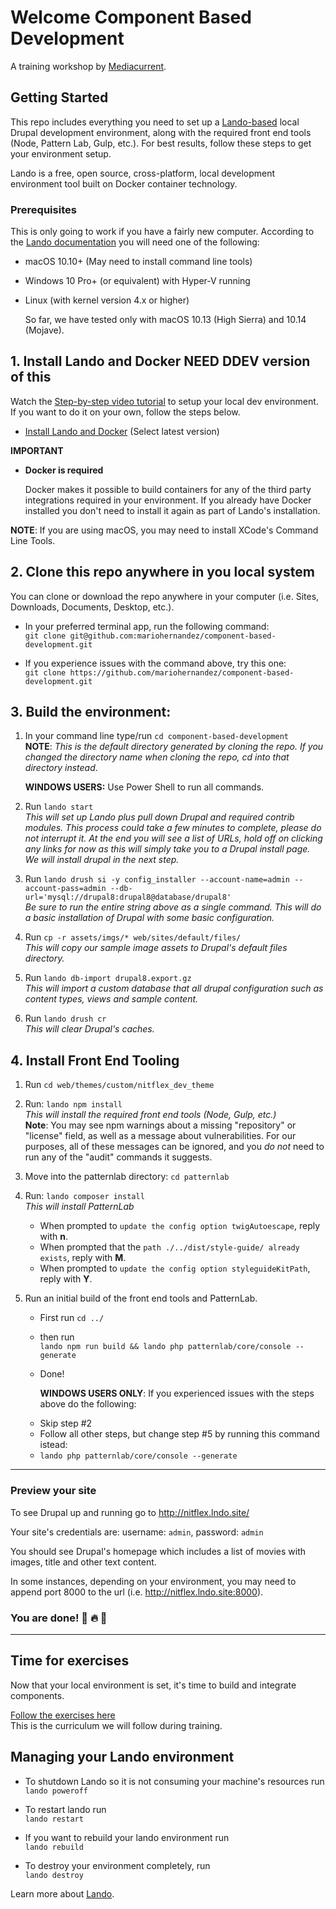 # Welcome Component Based Development
A training workshop by [Mediacurrent](https://mediacurrent.com).

## Getting Started
This repo includes everything you need to set up a [Lando-based](https://docs.devwithlando.io/) local Drupal development environment, along with the required front end tools (Node, Pattern Lab, Gulp, etc.). For best results, follow these steps to get your environment setup.

Lando is a free, open source, cross-platform, local development environment tool built on Docker container technology.

### Prerequisites

This is only going to work if you have a fairly new computer. According to the [Lando documentation](https://docs.devwithlando.io/installation/system-requirements.html#operating-system) you will need one of the following:

* macOS 10.10+ \(May need to install command line tools\)
* Windows 10 Pro+ \(or equivalent\) with Hyper-V running
* Linux \(with kernel version 4.x or higher\)

  So far, we have tested only with macOS 10.13 \(High Sierra\) and 10.14 \(Mojave\).

## 1. Install Lando and Docker NEED DDEV version of this

Watch the [Step-by-step video tutorial](https://www.dropbox.com/s/pa7mdlung83cdri/cbd-local-setup.mp4?dl=0) to setup your local dev environment.  If you want to do it on your own, follow the steps below.

* [Install Lando and Docker](https://github.com/lando/lando/releases) (Select latest version)


**IMPORTANT**

* **Docker is required**

  Docker makes it possible to build containers for any of the third party integrations required in your environment. If you already have Docker installed you don't need to install it again as part of Lando's installation.

**NOTE**: If you are using macOS, you may need to install XCode's Command Line Tools.

## 2. Clone this repo anywhere in you local system
You can clone or download the repo anywhere in your computer (i.e. Sites, Downloads, Documents, Desktop, etc.).

* In your preferred terminal app, run the following command:<br />
```git clone git@github.com:mariohernandez/component-based-development.git```

* If you experience issues with the command above, try this one:<br />
```git clone https://github.com/mariohernandez/component-based-development.git```


## 3. Build the environment:

1. In your command line type/run `cd component-based-development` <br />
**NOTE**: _This is the default directory generated by cloning the repo.  If you changed the directory name when cloning the repo, cd into that directory instead_.

    **WINDOWS USERS:**  Use Power Shell to run all commands.


2. Run `lando start`<br />_This will set up Lando plus pull down Drupal and required contrib modules. This process could take a few minutes to complete, please do not interrupt it.  At the end you will see a list of URLs, hold off on clicking any links for now as this will simply take you to a Drupal install page.  We will install drupal in the next step._

3. Run `lando drush si -y config_installer --account-name=admin --account-pass=admin --db-url='mysql://drupal8:drupal8@database/drupal8'`<br />_Be sure to run the entire string above as a single command.  This will do a basic installation of Drupal with some basic configuration._

4. Run `cp -r assets/imgs/* web/sites/default/files/`<br />_This will copy our sample image assets to Drupal's default files directory._

5. Run `lando db-import drupal8.export.gz`<br />_This will import a custom database that all drupal configuration such as content types, views and sample content._

6. Run `lando drush cr`<br />_This will clear Drupal's caches._


## 4. Install Front End Tooling

1. Run `cd web/themes/custom/nitflex_dev_theme`

2. Run: `lando npm install`<br />_This will install the required front end tools (Node, Gulp, etc.)_<br />
**Note**: You may see npm warnings about a missing "repository" or "license" field, as well as a message about vulnerabilities. For our purposes, all of these messages can be ignored, and you _do not_ need to run any of the "audit" commands it suggests.

3. Move into the patternlab directory:  `cd patternlab`

4. Run: `lando composer install`<br />_This will install PatternLab_<br />
    - When prompted to `update the config option twigAutoescape`, reply with **n**.<br />
    - When prompted that the `path ./../dist/style-guide/ already exists`, reply with **M**.<br />
    - When prompted to `update the config option styleguideKitPath`, reply with **Y**.

5. Run an initial build of the front end tools and PatternLab.<br />
    - First run `cd ../`<br />
    - then run<br />```lando npm run build && lando php patternlab/core/console --generate```
    - Done!

      **WINDOWS USERS ONLY**:  If you experienced issues with the steps above do the following:

    * Skip step #2
    * Follow all other steps, but change step #5 by running this command istead:
    * `lando php patternlab/core/console --generate`

---

### Preview your site
To see Drupal up and running go to http://nitflex.lndo.site/

Your site's credentials are:  username: `admin`, password: `admin`

You should see Drupal's homepage which includes a list of movies with images, title and other text content.

In some instances, depending on your environment, you may need to append port 8000 to the url (i.e. http://nitflex.lndo.site:8000).


### You are done! 🙌 🔥 👊

---
## Time for exercises
Now that your local environment is set, it's time to build and integrate components.

[Follow the exercises here](https://mariohernandez.gitbook.io/components/) <br />
This is the curriculum we will follow during training.


## Managing your Lando environment
* To shutdown Lando so it is not consuming your machine's resources run<br />
```lando poweroff```

* To restart lando run<br /> ```lando restart```

* If you want to rebuild your lando environment run <br />```lando rebuild```

* To destroy your environment completely, run <br />```lando destroy```

Learn more about [Lando](https://docs.devwithlando.io/).
